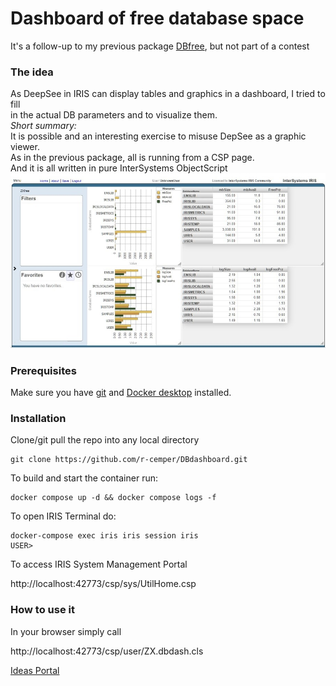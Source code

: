 # Dashboard of free database space   
It's a follow-up to my previous package  [DBfree](https://github.com/r-cemper/DBfree), but not part of a contest    
### The idea   
As DeepSee in IRIS can display tables and graphics in a dashboard, I tried to fill   
in the actual DB parameters and to visualize them.    
_Short summary:_  
It is possible and an interesting exercise to misuse DepSee as a graphic viewer.  
As in the previous package, all is running from a CSP page.   
And it is all written in pure InterSystems ObjectScript       
<img src="https://github.com/r-cemper/DBdashboard/blob/master/final.jpg" width=600>  
### Prerequisites
Make sure you have [git](https://git-scm.com/book/en/v2/Getting-Started-Installing-Git) and [Docker desktop](https://www.docker.com/products/docker-desktop) installed.
### Installation
Clone/git pull the repo into any local directory
```
git clone https://github.com/r-cemper/DBdashboard.git
```
To build and start the container run:
```
docker compose up -d && docker compose logs -f
```
To open IRIS Terminal do:
```
docker-compose exec iris iris session iris
USER>
```
To access IRIS System Management Portal

http://localhost:42773/csp/sys/UtilHome.csp

### How to use it
In your browser simply call   

http://localhost:42773/csp/user/ZX.dbdash.cls

[Ideas Portal](https://ideas.intersystems.com/ideas/DPI-I-799)   
